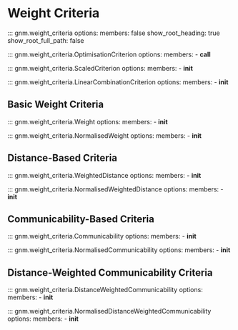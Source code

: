# Weight Criteria

::: gnm.weight_criteria
    options:
      members: false
      show_root_heading: true
      show_root_full_path: false

::: gnm.weight_criteria.OptimisationCriterion
    options:
        members:
            - __call__

::: gnm.weight_criteria.ScaledCriterion
    options:
        members:
            - __init__

::: gnm.weight_criteria.LinearCombinationCriterion
    options:
        members:
            - __init__

## Basic Weight Criteria

::: gnm.weight_criteria.Weight
    options:
        members: 
            - __init__

::: gnm.weight_criteria.NormalisedWeight
    options:
        members:
            - __init__

## Distance-Based Criteria

::: gnm.weight_criteria.WeightedDistance
    options:
        members:
            - __init__

::: gnm.weight_criteria.NormalisedWeightedDistance
    options:
        members:
            - __init__

## Communicability-Based Criteria

::: gnm.weight_criteria.Communicability
    options:
        members:
            - __init__

::: gnm.weight_criteria.NormalisedCommunicability
    options:
        members:
            - __init__

## Distance-Weighted Communicability Criteria

::: gnm.weight_criteria.DistanceWeightedCommunicability
    options:
        members:
            - __init__

::: gnm.weight_criteria.NormalisedDistanceWeightedCommunicability
    options:
        members:
            - __init__



